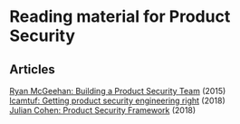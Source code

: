 # Reading material for Product Security

## Articles

[Ryan McGeehan: Building a Product Security Team](https://medium.com/starting-up-security/starting-up-security-85382451ae2e) (2015)  
[lcamtuf: Getting product security engineering right](https://lcamtuf.blogspot.com/2018/02/getting-product-security-engineering.html) (2018)  
[Julian Cohen: Product Security Framework](https://hockeyinjune.medium.com/product-security-14127b5838ba) (2018)  

